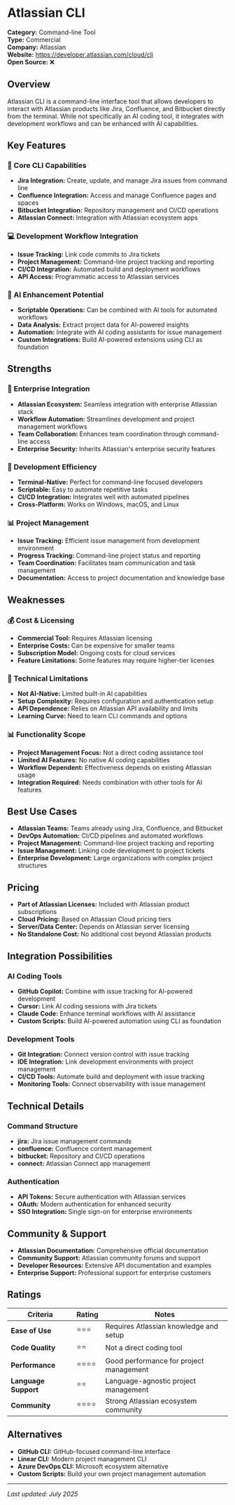 # Atlassian CLI

**Category:** Command-line Tool  
**Type:** Commercial  
**Company:** Atlassian  
**Website:** https://developer.atlassian.com/cloud/cli  
**Open Source:** ❌  

## Overview

Atlassian CLI is a command-line interface tool that allows developers to interact with Atlassian products like Jira, Confluence, and Bitbucket directly from the terminal. While not specifically an AI coding tool, it integrates with development workflows and can be enhanced with AI capabilities.

## Key Features

### 🔧 Core CLI Capabilities
- **Jira Integration:** Create, update, and manage Jira issues from command line
- **Confluence Integration:** Access and manage Confluence pages and spaces
- **Bitbucket Integration:** Repository management and CI/CD operations
- **Atlassian Connect:** Integration with Atlassian ecosystem apps

### 💻 Development Workflow Integration
- **Issue Tracking:** Link code commits to Jira tickets
- **Project Management:** Command-line project tracking and reporting
- **CI/CD Integration:** Automated build and deployment workflows
- **API Access:** Programmatic access to Atlassian services

### 🤖 AI Enhancement Potential
- **Scriptable Operations:** Can be combined with AI tools for automated workflows
- **Data Analysis:** Extract project data for AI-powered insights
- **Automation:** Integrate with AI coding assistants for issue management
- **Custom Integrations:** Build AI-powered extensions using CLI as foundation

## Strengths

### 🎯 Enterprise Integration
- **Atlassian Ecosystem:** Seamless integration with enterprise Atlassian stack
- **Workflow Automation:** Streamlines development and project management workflows
- **Team Collaboration:** Enhances team coordination through command-line access
- **Enterprise Security:** Inherits Atlassian's enterprise security features

### 🔧 Development Efficiency
- **Terminal-Native:** Perfect for command-line focused developers
- **Scriptable:** Easy to automate repetitive tasks
- **CI/CD Integration:** Integrates well with automated pipelines
- **Cross-Platform:** Works on Windows, macOS, and Linux

### 📊 Project Management
- **Issue Tracking:** Efficient issue management from development environment
- **Progress Tracking:** Command-line project status and reporting
- **Team Coordination:** Facilitates team communication and task management
- **Documentation:** Access to project documentation and knowledge base

## Weaknesses

### 💰 Cost & Licensing
- **Commercial Tool:** Requires Atlassian licensing
- **Enterprise Costs:** Can be expensive for smaller teams
- **Subscription Model:** Ongoing costs for cloud services
- **Feature Limitations:** Some features may require higher-tier licenses

### 🔧 Technical Limitations
- **Not AI-Native:** Limited built-in AI capabilities
- **Setup Complexity:** Requires configuration and authentication setup
- **API Dependence:** Relies on Atlassian API availability and limits
- **Learning Curve:** Need to learn CLI commands and options

### 📊 Functionality Scope
- **Project Management Focus:** Not a direct coding assistance tool
- **Limited AI Features:** No native AI coding capabilities
- **Workflow Dependent:** Effectiveness depends on existing Atlassian usage
- **Integration Required:** Needs combination with other tools for AI features

## Best Use Cases

- **Atlassian Teams:** Teams already using Jira, Confluence, and Bitbucket
- **DevOps Automation:** CI/CD pipelines and automated workflows
- **Project Management:** Command-line project tracking and reporting
- **Issue Management:** Linking code development to project tickets
- **Enterprise Development:** Large organizations with complex project structures

## Pricing

- **Part of Atlassian Licenses:** Included with Atlassian product subscriptions
- **Cloud Pricing:** Based on Atlassian Cloud pricing tiers
- **Server/Data Center:** Depends on Atlassian server licensing
- **No Standalone Cost:** No additional cost beyond Atlassian products

## Integration Possibilities

### AI Coding Tools
- **GitHub Copilot:** Combine with issue tracking for AI-powered development
- **Cursor:** Link AI coding sessions with Jira tickets
- **Claude Code:** Enhance terminal workflows with AI assistance
- **Custom Scripts:** Build AI-powered automation using CLI as foundation

### Development Tools
- **Git Integration:** Connect version control with issue tracking
- **IDE Integration:** Link development environments with project management
- **CI/CD Tools:** Automate build and deployment with issue tracking
- **Monitoring Tools:** Connect observability with issue management

## Technical Details

### Command Structure
- **jira:** Jira issue management commands
- **confluence:** Confluence content management
- **bitbucket:** Repository and CI/CD operations
- **connect:** Atlassian Connect app management

### Authentication
- **API Tokens:** Secure authentication with Atlassian services
- **OAuth:** Modern authentication for enhanced security
- **SSO Integration:** Single sign-on for enterprise environments

## Community & Support

- **Atlassian Documentation:** Comprehensive official documentation
- **Community Support:** Atlassian community forums and support
- **Developer Resources:** Extensive API documentation and examples
- **Enterprise Support:** Professional support for enterprise customers

## Ratings

| Criteria | Rating | Notes |
|----------|---------|-------|
| **Ease of Use** | ⭐⭐⭐ | Requires Atlassian knowledge and setup |
| **Code Quality** | ⭐⭐ | Not a direct coding tool |
| **Performance** | ⭐⭐⭐⭐ | Good performance for project management |
| **Language Support** | ⭐⭐ | Language-agnostic project management |
| **Community** | ⭐⭐⭐⭐ | Strong Atlassian ecosystem community |

## Alternatives

- **GitHub CLI:** GitHub-focused command-line interface
- **Linear CLI:** Modern project management CLI
- **Azure DevOps CLI:** Microsoft ecosystem alternative
- **Custom Scripts:** Build your own project management automation

---

*Last updated: July 2025*